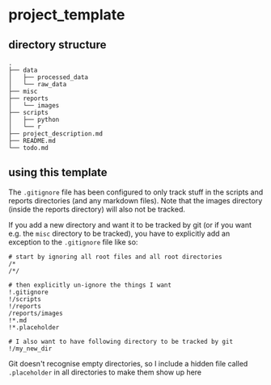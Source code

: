 # project_template

## directory structure

```
.
├── data
│   ├── processed_data
│   └── raw_data
├── misc
├── reports
│   └── images
├── scripts
│   ├── python
│   └── r
├── project_description.md
├── README.md
└── todo.md
```

## using this template
The `.gitignore` file has been configured to only track stuff in the scripts
and reports directories (and any markdown files). Note that the images 
directory (inside the reports directory) will also not be tracked.

If you add a new directory and want it to be tracked by git (or if you want
e.g. the `misc` directory to be tracked), you have to explicitly add an
exception to the `.gitignore`  file like so:

```
# start by ignoring all root files and all root directories
/*
/*/

# then explicitly un-ignore the things I want
!.gitignore
!/scripts
!/reports
/reports/images
!*.md
!*.placeholder

# I also want to have following directory to be tracked by git
!/my_new_dir
```

Git doesn't recognise empty directories, so I include a hidden file called
`.placeholder` in all directories to make them show up here

